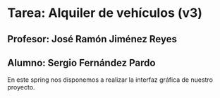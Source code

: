 # Tarea: Alquiler de vehículos (v3)
## Profesor: José Ramón Jiménez Reyes
## Alumno: Sergio Fernández Pardo

En este spring nos disponemos a realizar la interfaz gráfica de nuestro proyecto.